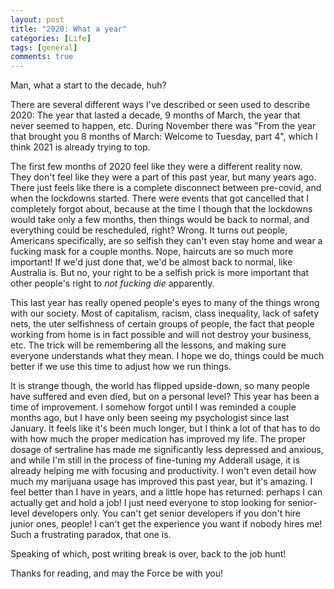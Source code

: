 ```yaml
---
layout: post
title: "2020: What a year"
categories: [Life]
tags: [general]
comments: true
---
```


Man, what a start to the decade, huh?

There are several different ways I've described or seen used to describe 2020:
The year that lasted a decade, 9 months of March, the year that never seemed
to happen, etc. During November there was "From the year that brought you 8
months of March: Welcome to Tuesday, part 4", which I think 2021 is already
trying to top.

The first few months of 2020 feel like they were a different reality now. They
don't feel like they were a part of this past year, but many years ago. There
just feels like there is a complete disconnect between pre-covid, and when the
lockdowns started. There were events that got cancelled that I completely forgot
about, because at the time I though that the lockdowns would take only a few
months, then things would be back to normal, and everything could be
rescheduled, right? Wrong. It turns out people, Americans specifically, are so
selfish they can't even stay home and wear a fucking mask for a couple months.
Nope, haircuts are so much more important! If we'd just done that, we'd be
almost back to normal, like Australia is. But no, your right to be a selfish
prick is more important that other people's right to *not fucking die*
apparently.

This last year has really opened people's eyes to many of the things wrong with
our society. Most of capitalism, racism, class inequality, lack of safety nets,
the uter selfishness of certain groups of people, the fact that people working
from home is in fact possible and will not destroy your business, etc. The trick
will be remembering all the lessons, and making sure everyone understands what
they mean. I hope we do, things could be much better if we use this time to
adjust how we run things.

It is strange though, the world has flipped upside-down, so many people have
suffered and even died, but on a personal level? This year has been a time of
improvement. I somehow forgot until I was reminded a couple months ago, but I
have only been seeing my psychologist since last January. It feels like it's
been much longer, but I think a lot of that has to do with how much the proper
medication has improved my life. The proper dosage of sertraline has made me
significantly less depressed and anxious, and while I'm still in the process of
fine-tuning my Adderall usage, it is already helping me with focusing and
productivity. I won't even detail how much my marijuana usage has improved this
past year, but it's amazing. I feel better than I have in years, and a little
hope has returned: perhaps I can actually get and hold a job! I just need
everyone to stop looking for senior-level developers only. You can't get senior
developers if you don't hire junior ones, people! I can't get the experience you
want if nobody hires me! Such a frustrating paradox, that one is.

Speaking of which, post writing break is over, back to the job hunt!

Thanks for reading, and may the Force be with you!
